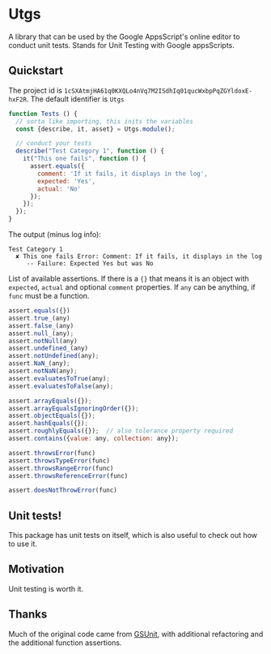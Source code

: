 # Utgs

A library that can be used by the Google AppsScript's online editor to conduct unit tests. Stands for Unit Testing with Google appsScripts.

## Quickstart

The project id is `1cSXAtmjHA61q0KXQLo4nVq7M2ISdhIq01qucWxbpPqZGYldoxE-hxF2R`. The default identifier is `Utgs`

```js
function Tests () {
  // sorta like importing, this inits the variables
  const {describe, it, asset} = Utgs.module(); 

  // conduct your tests
  describe("Test Category 1", function () {
    it("This one fails", function () {
      assert.equals({
        comment: 'If it fails, it displays in the log',
        expected: 'Yes',
        actual: 'No'
      });
    });
  });
}
```

The output (minus log info):

```
Test Category 1
  ✘ This one fails Error: Comment: If it fails, it displays in the log
     -- Failure: Expected Yes but was No
```

List of available assertions. If there is a `{}` that means it is an object with `expected`, `actual` and optional `comment` properties. If `any` can be anything, if `func` must be a function.

```js
assert.equals({})
assert.true_(any)
assert.false_(any)
assert.null_(any);
assert.notNull(any)
assert.undefined_(any)
assert.notUndefined(any);
assert.NaN_(any);
assert.notNaN(any);
assert.evaluatesToTrue(any);
assert.evaluatesToFalse(any);

assert.arrayEquals({});
assert.arrayEqualsIgnoringOrder({});
assert.objectEquals({});
assert.hashEquals({});
assert.roughlyEquals({});  // also tolerance property required
assert.contains({value: any, collection: any});

assert.throwsError(func)
assert.throwsTypeError(func)
assert.throwsRangeError(func)
assert.throwsReferenceError(func)

assert.doesNotThrowError(func)


```

## Unit tests!

This package has unit tests on itself, which is also useful to check out how to use it.

## Motivation

Unit testing is worth it.

## Thanks

Much of the original code came from [GSUnit](https://sites.google.com/site/scriptsexamples/custom-methods/gsunit), with additional refactoring and the additional function assertions.

